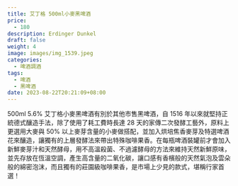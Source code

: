 ```yaml
---
title: 艾丁格 500ml小麥黑啤酒
price:
  - 180
description: Erdinger Dunkel
draft: false
weight: 4
image: images/img_1539.jpeg
categories:
  - 啤酒調酒
tags:
  - 啤酒
  - 黑啤酒
date: 2023-08-22T20:21:09+08:00
---
```

 500ml 5.6% 艾丁格小麥黑啤酒有別於其他市售黑啤酒，自 1516 年以來就堅持正統德式釀造手法，除了使用了耗工費時長達 28 天的家傳二次發酵工藝外，原料上更選用大麥與 50% 以上麥芽含量的小麥做搭配，並加入烘培焦香麥芽及特選啤酒花來釀造，讓獨有的上層發酵法來帶出特殊咖啡果香。在每瓶啤酒裝罐前才會加入新鮮麥芽汁和天然酵母，用不高溫殺菌、不過濾酵母的方法來維持天然新鮮原味，並先存放在恆溫空調，產生高含量的二氧化碳，讓口感有香檳般的天然氣泡及雲朵般的綿密泡沫，而且獨有的莊園級咖啡果香，是市場上少見的款式，堪稱行家首選！